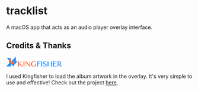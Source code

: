 # tracklist
A macOS app that acts as an audio player overlay interface.


## Credits & Thanks

<a href="https://github.com/onevcat/Kingfisher">
<img src="https://raw.githubusercontent.com/onevcat/Kingfisher/master/images/logo.png" alt="Kingfisher" title="Kingfisher" width="150"/></a>

I used Kingfisher to load the album artwork in the overlay. It's very simple to use and effective! Check out the project [here][kingfisher-repo].


[kingfisher-repo]: https://github.com/onevcat/Kingfisher
